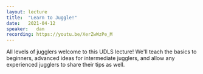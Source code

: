 ```yaml
---
layout: lecture
title:  "Learn to Juggle!"
date:   2021-04-12
speaker:   dan
recording: https://youtu.be/XerZwWzPe_M
---
```


All levels of jugglers welcome to this UDLS lecture! We'll teach the basics to
beginners, advanced ideas for intermediate jugglers, and allow any experienced
jugglers to share their tips as well.

